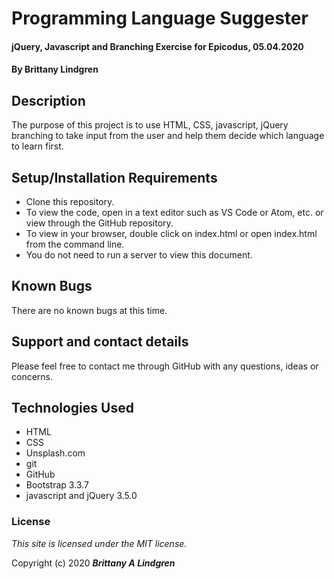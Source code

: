 # Programming Language Suggester

#### jQuery, Javascript and Branching Exercise for Epicodus, 05.04.2020

#### By Brittany Lindgren

## Description

The purpose of this project is to use HTML, CSS, javascript, jQuery branching to take input from the user and help them decide which language to learn first.

## Setup/Installation Requirements

* Clone this repository.
* To view the code, open in a text editor such as VS Code or Atom, etc. or view through the GitHub repository.
* To view in your browser, double click on index.html or open index.html from the command line.
* You do not need to run a server to view this document.

## Known Bugs

There are no known bugs at this time. 

## Support and contact details

Please feel free to contact me through GitHub with any questions, ideas or concerns.

## Technologies Used

* HTML
* CSS
* Unsplash.com
* git
* GitHub
* Bootstrap 3.3.7
* javascript and jQuery 3.5.0

### License

*This site is licensed under the MIT license.*

Copyright (c) 2020 **_Brittany A Lindgren_**